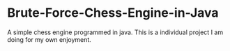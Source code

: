 # Brute-Force-Chess-Engine-in-Java
A simple chess engine programmed in java. This is a individual project I am doing for my own enjoyment.  
